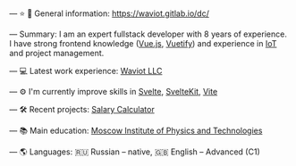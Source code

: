 — :star: :memo: General information: https://waviot.gitlab.io/dc/

— Summary: I am an expert fullstack developer with 8 years of experience.
I have strong frontend knowledge ([Vue.js](https://github.com/vuejs/vue), [Vuetify](https://github.com/vuetifyjs/vuetify))
and experience in [IoT](https://en.wikipedia.org/wiki/Internet_of_things) and project management.

— :computer: Latest work experience: [Waviot LLC](https://waviot.com/)

— :gear: I'm currently improve skills in [Svelte](https://svelte.dev/), [SvelteKit](https://kit.svelte.dev/), [Vite](https://vitejs.dev/)

— :hammer_and_wrench: Recent projects: [Salary Calculator](https://i-dc.github.io/)

— :books: Main education: [Moscow Institute of Physics and Technologies](https://mipt.ru/english/)

— :earth_americas: Languages: :ru: Russian – native, :gb: English – Advanced (C1)
